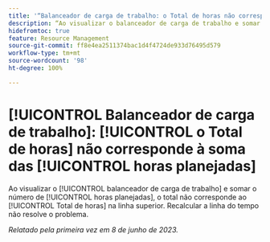 ```yaml
---
title: '“Balanceador de carga de trabalho: o Total de horas não corresponde à soma das Horas planejadas”'
description: “Ao visualizar o balanceador de carga de trabalho e somar o número de horas planejadas, o total não corresponde ao Total de horas na linha superior. Recalcular a linha do tempo não resolve o problema.”
hidefromtoc: true
feature: Resource Management
source-git-commit: ff8e4ea2511374bac1d4f4724de933d76495d579
workflow-type: tm+mt
source-wordcount: '98'
ht-degree: 100%

---
```



# [!UICONTROL Balanceador de carga de trabalho]: [!UICONTROL o Total de horas] não corresponde à soma das [!UICONTROL horas planejadas]

Ao visualizar o [!UICONTROL balanceador de carga de trabalho] e somar o número de [!UICONTROL horas planejadas], o total não corresponde ao [!UICONTROL Total de horas] na linha superior. Recalcular a linha do tempo não resolve o problema.

_Relatado pela primeira vez em 8 de junho de 2023._

